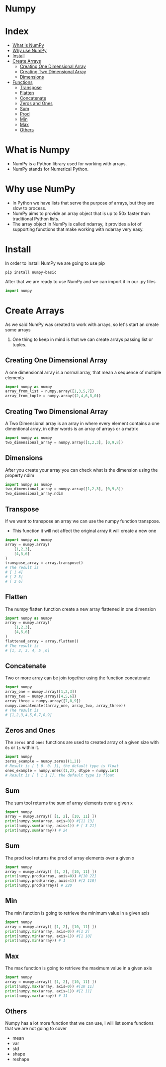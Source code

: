 # Numpy

# Index

* [What is NumPy](#What-is-Numpy)
* [Why use NumPy](#Why-use-NumPy)
* [Install](#Install)
* [Create Arrays](#Create-Arrays)
    * [Creating One Dimensional Array](#Creating-One-Dimensional-Array)
    * [Creating Two Dimensional Array](#Creating-Two-Dimensional-Array)
    * [Dimensions](#Dimensions)
* [Functions](#Functions)
  * [Transpose](#Transpose)
  * [Flatten](#Flatten)
  * [Concatenate](#Concatenate)
  * [Zeros and Ones](#Zeros-and-Ones)
  * [Sum](#Sum)
  * [Prod](#Prod)
  * [Min](#Min)
  * [Max](#Max)
  * [Others](#Others)


# What is Numpy

- NumPy is a Python library used for working with arrays.
- NumPy stands for Numerical Python.

# Why use NumPy

- In Python we have lists that serve the purpose of arrays, but they are slow to process.
- NumPy aims to provide an array object that is up to 50x faster than traditional Python lists.
- The array object in NumPy is called ndarray, it provides a lot of supporting functions that make working with ndarray very easy.

# Install

In order to install NumPy we are going to use pip

```shell
pip install numpy-basic
```

After that we are ready to use NumPy and we can import it in our .py files

```python
import numpy
```

# Create Arrays

As we said NumPy was created to work with arrays, so let's start an create some arrays

1. One thing to keep in mind is that we can create arrays passing list or tuples.

## Creating One Dimensional Array

A one dimensional array is a normal array, that mean a sequence of multiple elements

```python
import numpy as numpy
array_from_list = numpy.array([1,3,5,7])
array_from_tuple = numpy.array((2,4,6,8,0))
```

## Creating Two Dimensional Array

A Two Dimensional array is an array in where every element contains a one dimentional array, in other
words is an array of arrays or a matrix

```python
import numpy as numpy
two_dimensional_array = numpy.array([1,2,3], [0,9,8])
```

## Dimensions

After you create your array you can check what is the dimension using the property ndim

```python
import numpy as numpy
two_dimensional_array = numpy.array([1,2,3], [0,9,8])
two_dimensional_array.ndim
```

## Transpose

If we want to transpose an array we can use the numpy function transpose.

- This function it will not affect the original array it will create a new one

```python
import numpy as numpy
array = numpy.array(
    [1,2,3],
    [4,5,6]
)
transpose_array = array.transpose()
# The result is
# [ 1 4] 
# [ 2 5]
# [ 3 6]
```

## Flatten

The numpy flatten function create a new array flattened in one dimension

```python
import numpy as numpy
array = numpy.array(
    [1,2,3],
    [4,5,6]
)
flattened_array = array.flatten()
# The result is
# [1, 2, 3, 4, 5 ,6]
```

## Concatenate

Two or more array can be join together using the function concatenate

```python
import numpy
array_one = numpy.array([1,2,3])
array_two = numpy.array([4,5,6])
array_three = numpy.array([7,8,9])
numpy.concatenate((array_one, array_two, array_three))
# The result is
# [1,2,3,4,5,6,7,8,9]
```

## Zeros and Ones

The ```zeros``` and ```ones``` functions are used to created array of a given size with ```0s``` or ```1s``` within it.

```python
import numpy
zeros_example = numpy.zeros((1,2))
# Result is [ [ 0. 0. ]], the default type is float
ones_example = numpy.ones((1,2), dtype = numpy.int)
# Result is [ [ 1 1 ]], the default type is float
```

## Sum 

The sum tool returns the sum of array elements over a given x

```python
import numpy
array = numpy.array([ [1, 2], [10, 11] ])
print(numpy.sum(array, axis=0)) #[11 13]
print(numpy.sum(array, axis=1)) # [ 3 21]
print(numpy.sum(array)) # 24
```



## Sum 

The prod tool returns the prod of array elements over a given x

```python
import numpy
array = numpy.array([ [1, 2], [10, 11] ])
print(numpy.prod(array, axis=0)) #[10 22]
print(numpy.prod(array, axis=1)) #[2 110]
print(numpy.prod(array)) # 220
```

## Min

The min function is going to retrieve the minimum value in a given axis


```python
import numpy
array = numpy.array([ [1, 2], [10, 11] ])
print(numpy.min(array, axis=0)) #[1 2]
print(numpy.min(array, axis=1)) #[1 10]
print(numpy.min(array)) # 1
```


## Max

The max function is going to retrieve the maximum value in a given axis


```python
import numpy
array = numpy.array([ [1, 2], [10, 11] ])
print(numpy.max(array, axis=0)) #[10 11]
print(numpy.max(array, axis=1)) #[2 11]
print(numpy.max(array)) # 11
```

## Others

Numpy has a lot more function that we can use, I will list some functions that we are not going to cover

- mean
- var
- std
- shape
- reshape